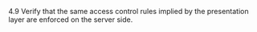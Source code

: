 4.9 Verify that the same access control rules implied by the presentation layer are enforced on the server side.
